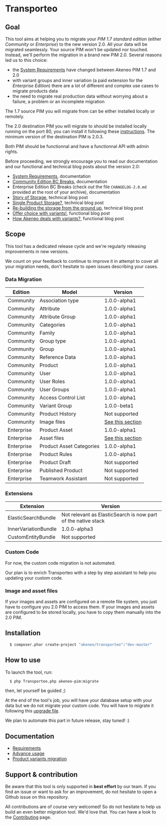 # Transporteo

## Goal

This tool aims at helping you to migrate your *PIM 1.7 standard edition* (either _Community_ or _Enterprise_) to the new version 2.0. All your data will be migrated seamlessly. Your source PIM won't be updated nor touched. Instead, we'll perform the migration in a brand new PIM 2.0. Several reasons led us to this choice:
- the [System Requirements](https://docs.akeneo.com/2.0/install_pim/manual/system_requirements/system_requirements.html) have changed between Akeneo PIM 1.7 and 2.0
- with variant groups and inner variation (a paid extension for the _Enterprise Edition_) there are a lot of different and complex use cases to migrate products data
- the need to migrate real production data without worrying about a failure, a problem or an incomplete migration

The 1.7 source PIM you will migrate from can be either installed locally or remotely. 

The 2.0 destination PIM you will migrate to should be installed locally running on the port 80, you can install it following these [instructions](https://docs.akeneo.com/latest/install_pim/manual/index.html).
The minimum version of the destination PIM is 2.0.3.

Both PIM should be functionnal and have a functionnal API with admin rights.

Before proceeding, we strongly encourage you to read our documentation and our functional and technical blog posts about the version 2.0:
- [System Requirements](https://docs.akeneo.com/2.0/install_pim/manual/system_requirements/system_requirements.html), documentation
- [Community Edition BC Breaks](https://github.com/akeneo/pim-community-dev/blob/master/CHANGELOG-2.0.md), documentation
- Enterprise Edition BC Breaks (check out the file `CHANGELOG-2.0.md` provided at the root of your archive), documentation
- [Story of Storage](https://medium.com/akeneo-labs/story-of-storage-9dbc27090de0), technical blog post
- [Single Product Storage?](https://medium.com/akeneo-labs/single-product-storage-28d92f35cbd7), technical blog post
- [Re-building the storage from the ground up](https://medium.com/akeneo-labs/re-building-the-storage-from-the-ground-up-d857bf497c32), technical blog post
- [Offer choice with variants!](https://medium.com/akeneo-labs/offer-choice-with-variants-8460a82fa36), functional blog post
- [How Akeneo deals with variants?](https://medium.com/akeneo-labs/how-does-akeneo-deal-with-variants-42bcab83a879), functional blog post

## Scope

This tool has a dedicated release cycle and we're regularly releasing improvements in new versions.

We count on your feedback to continue to improve it in attempt to cover all your migration needs, don't hesitate to open issues describing your cases.

### Data Migration

Edition    | Model                    | Version           |
---------- | ------------------------ | ------------------|
Community  | Association type         | 1.0.0-alpha1      |
Community  | Attribute                | 1.0.0-alpha1      |
Community  | Attribute Group          | 1.0.0-alpha1      |
Community  | Categories               | 1.0.0-alpha1      |
Community  | Family                   | 1.0.0-alpha1      |
Community  | Group type               | 1.0.0-alpha1      |
Community  | Group                    | 1.0.0-alpha1      |
Community  | Reference Data           | 1.0.0-alpha1      |
Community  | Product                  | 1.0.0-alpha1      |
Community  | User                     | 1.0.0-alpha1      |
Community  | User Roles               | 1.0.0-alpha1      |
Community  | User Groups              | 1.0.0-alpha1      |
Community  | Access Control List      | 1.0.0-alpha1      |
Community  | Variant Group            | 1.0.0-beta1       |
Community  | Product History          | Not supported     |
Community  | Image files              | [See this section](#image-and-asset-files)  |
Enterprise | Product Asset            | 1.0.0-alpha1      |
Enterprise | Asset files              | [See this section](#image-and-asset-files)  |
Enterprise | Product Asset Categories | 1.0.0-alpha1      |
Enterprise | Product Rules            | 1.0.0-alpha1      |
Enterprise | Product Draft            | Not supported     |
Enterprise | Published Product        | Not supported     |
Enterprise | Teamwork Assistant       | Not supported     |

### Extensions

Extension             | Version                                                       |
--------------------- | ------------------------------------------------------------- |
ElasticSearchBundle   | Not relevant as ElasticSearch is now part of the native stack |
InnerVariationBundle  | 1.0.0-alpha3                                                  |
CustomEntityBundle    | Not supported                                                 |

### Custom Code

For now, the custom code migration is not automated.

Our plan is to enrich Transporteo with a step by step assistant to help you updating your custom code.

### Image and asset files

If your images and assets are configured on a remote file system, you just have to configure you 2.0 PIM to access them.
If your images and assets are configured to be stored locally, you have to copy them manually into the 2.0 PIM.

## Installation

```bash
  $ composer.phar create-project "akeneo/transporteo":"dev-master"
```

## How to use

To launch the tool, run:

```bash
  $ php Transporteo.php akeneo-pim:migrate
```

then, let yourself be guided ;) 

At the end of the tool's job, you will have your database setup with your data but we do not migrate your custom code.
You will have to migrate it following this [upgrade file](./UPGRADE-2.0.md).

We plan to automate this part in future release, stay tuned! :)

## Documentation

- [Requirements](doc/requirements.md)
- [Advance usage](doc/advance-usage.md)
- [Product variants migration](doc/product-variants-migration.md)

## Support & contribution

Be aware that this tool is only supported in **best effort** by our team.
If you find an issue or want to ask for an improvement, do not hesitate to open a Github issue on this repository.

All contributions are of course very welcomed! So do not hesitate to help us build an even better migration tool. We'd love that.
You can have a look to the [Contributing](./.github/CONTRIBUTING.md) page.
